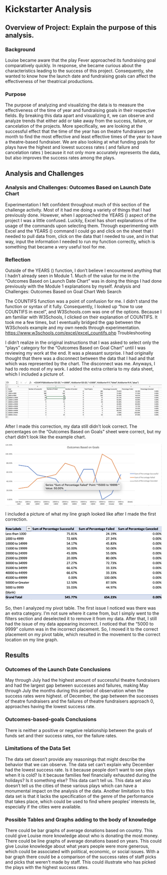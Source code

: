 # Kickstarter Analysis 

## Overview of Project: Explain the purpose of this analysis.

 
### Background 
Louise became aware that the play Fever approached its fundraising goal comparatively quickly. In response, she became curious about the characteristics leading to the success of this project. Consequently, she wanted to know how the launch date and fundraising goals can affect the effectiveness of her theatrical productions.   


### Purpose 
The purpose of analyzing and visualizing the data is to measure the effectiveness of the time of year and fundraising goals in their respective fields. By breaking this data apart and visualizing it, we can observe and analyze trends that either add or take away from the success, failure, or cancelation of the projects.  More specifically, we are looking at the successful effect that the time of the year has on theatre fundraisers per month to find the most effective and least effective times of the year to have a theatre-based fundraiser. We are also looking at what funding goals for plays have the highest and lowest success rates ( and failure and cancelation rates ) because it not only more accurately represents the data, but also improves the success rates among the plays. 

## Analysis and Challenges

### Analysis and Challenges: Outcomes Based on Launch Date Chart 
Experimentation 
I felt confident throughout much of this section of the challenge activity. Most of it had me doing a variety of things that I had previously done. However, when I approached the YEARS () aspect of the project I was a little confused. Luckily, Excel has short explanations of the usage of the commands upon selecting them. Through experimenting with Excel and the YEARS () command I could go and click on the sheet that I needed to pull data from, click on the data that I needed to use, and in that way, input the information I needed to run my function correctly, which is something that became a very useful tool for me. 

### Reflection 

Outside of the YEARS () function, I don’t believe I encountered anything that I hadn’t already seen in Module 1. Much of the value for me in the “Outcomes Based on Launch Date Chart” was in doing the things I had done previously with the Module 1 explanations by myself. 
Analysis and Challenges: Outcomes Based on Goal Chart 
Web Search 
	
The COUNTIFS function was a point of confusion for me. I didn’t stand the function or syntax of it fully. Consequently, I looked up “how to use COUNTIFS in excel”, and W3Schools.com was one of the options. Because I am familiar with W3Schools, I clicked on their explanation of COUNTIFS. It took me a few times, but I eventually bridged the gap between the W3Schools example and my own needs through experimentation.
https://www.w3schools.com/excel/excel_countifs.php
Troubleshooting 
	
I didn’t realize in the original instructions that I was asked to select only the “plays” category for the “Outcomes Based on Goal Chart” until I was reviewing my work at the end. It was a pleasant surprise. I had originally thought that there was a disconnect between the data that I had and that which was represented by the chart. The disconnect was me. Anyways, I had to redo most of my work. I added the extra criteria to my data sheet, which I included a picture of. 


![Troubleshooting](https://raw.githubusercontent.com/SavannahPosner/kickstarter-analysis/main/M1.Troubleshoot.1.png)

After I made this correction, my data still didn’t look correct. The percentages on the “Outcomes Based on Goals” sheet were correct, but my chart didn’t look like the example chart. 

![troubleshooting](https://raw.githubusercontent.com/SavannahPosner/kickstarter-analysis/main/M1.Troubleshooting.2.png)

I included a picture of what my line graph looked like after I made the first correction.

![Troubleshooting](https://raw.githubusercontent.com/SavannahPosner/kickstarter-analysis/main/M1.Troubleshooting.3.png)


 So, then I analyzed my pivot table. The first issue I noticed was there was an extra category. I’m not sure where it came from, but I simply went to the filters section and deselected it to remove it from my data. After that, I still had the issue of my data appearing incorrect. I noticed that the “5000 to 9999” column was in the incorrect placement. So, I moved it to the correct placement on my pivot table, which resulted in the movement to the correct location on my line graph.




## Results 
### Outcomes of the Launch Date Conclusions 
May through July had the highest amount of successful theatre fundraisers and had the largest gap between successes and failures, making May through July the months during this period of observation when the success rates were highest. of December, the gap between the successes of theatre fundraisers and the failures of theatre fundraisers approach 0, approaches having the lowest success rate. 

### Outcomes-based-goals Conclusions 
There is neither a positive or negative relationship between the goals of funds set and their success rates, nor the failure rates. 
### Limitations of the Data Set
The data set doesn’t provide any reasonings that might describe the behavior that we can observe. The data set can’t explain why December had the lowest success rate. Is it because people don’t want to see plays when it is cold? Is it because families feel financially exhausted during the holidays? Is it something else? This data can’t tell us. This data set also doesn’t tell us the cities of these various plays which can have a monumental impact on the analysis of the data. Another limitation to this data set is that it lacks the specification of the genre of the performance that takes place, which could be used to find where peoples’ interests lie, especially if the cities were available. 



### Possible Tables and Graphs adding to the body of knowledge 
There could be bar graphs of average donations based on country. This could give Louise more knowledge about who is donating the most money. There could be line graphs of average donations based on years. This could give Louise knowledge about what years people were more generous, which could be associated with political, economic, or social issues. With a bar graph there could be a comparison of the success rates of staff picks and picks that weren’t made by staff. This could illustrate who has picked the plays with the highest success rates. 
